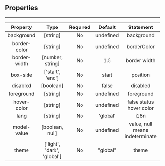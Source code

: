 ## Properties

---         
| Property | Type | Required | Default | Statement |
|:---:|:---:|:---:|:---:|:---:|
| background | [string] | No | undefined | background |
| border-color | [string] | No | undefined | borderColor |
| border-width | [number, string] | No | 1.5 | border width |
| box-side | ['start', 'end'] | No | start | position |
| disabled | [boolean] | No | false | disabled |
| foreground | [string] | No | undefined | foreground |
| hover-color | [string] | No | undefined | false status hover color |
| lang | [string] | No | 'global' | i18n |
| model-value | [boolean, null] | No | undefined | value, null means indeterminate |
| theme | ['light', 'dark', 'global'] | No | "global" | theme |
